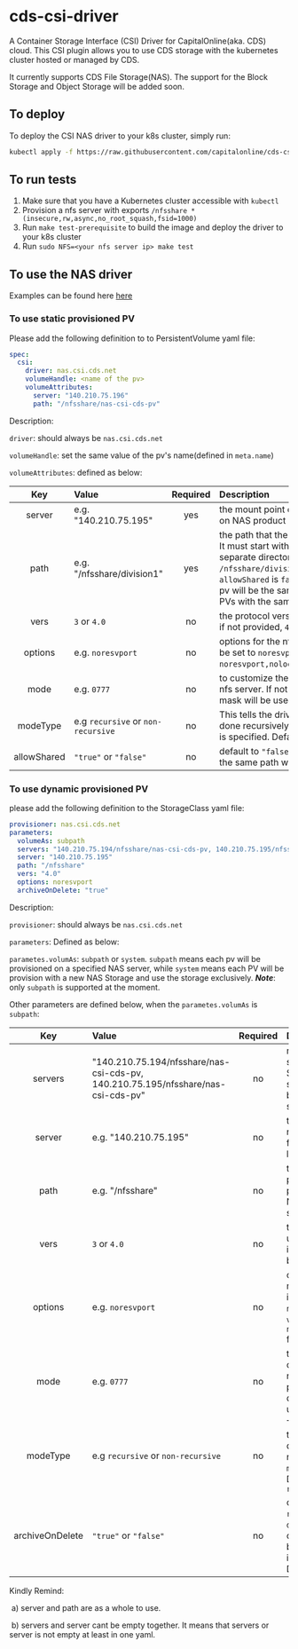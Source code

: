 # cds-csi-driver

A Container Storage Interface (CSI) Driver for CapitalOnline(aka. CDS) cloud. This CSI plugin allows you to use CDS storage with the kubernetes cluster hosted or managed by CDS.

It currently supports CDS File Storage(NAS).
The support for the Block Storage and Object Storage will be added soon.

## To deploy

To deploy the CSI NAS driver to your k8s cluster, simply run:
```bash
kubectl apply -f https://raw.githubusercontent.com/capitalonline/cds-csi-driver/master/deploy/nas/deploy.yaml
```

## To run tests

1. Make sure that you have a Kubernetes cluster accessible with `kubectl`
2. Provision a nfs server with exports `/nfsshare *(insecure,rw,async,no_root_squash,fsid=1000)`
3. Run `make test-prerequisite` to build the image and deploy the driver to your k8s cluster
4. Run `sudo NFS=<your nfs server ip> make test`

## To use the NAS driver
Examples can be found here [here](!https://github.com/capitalonline/cds-csi-driver/tree/master/example/nas)
### To use static provisioned PV
Please add the following definition to to PersistentVolume yaml file:
```yaml
spec:
  csi:
    driver: nas.csi.cds.net
    volumeHandle: <name of the pv>
    volumeAttributes:
      server: "140.210.75.196"
      path: "/nfsshare/nas-csi-cds-pv"
```
Description:

`driver`: should always be `nas.csi.cds.net`

`volumeHandle`: set the same value of the pv's name(defined in `meta.name`)

`volumeAttributes`: defined as below:

|Key|Value|Required|Description|||
|:----:|:-----------|:---:|:----|------|------|
|server|e.g. "140.210.75.195"|yes|the mount point of the nfs server,can be found on NAS product list|||
|path|e.g. "/nfsshare/division1"|yes|the path that the pv will use on the nfs server. It must start with `/nfsshare`. Each pv will use a separate directory(e.g `/nfsshare/division1/volumeHandleValue"`when `allowShared` is `false`. Otherwsise, the path of pv will be the same to `path`, which means all PVs with the same path will share data|||
|vers|`3` or `4.0`|no| the protocol version to use for the nfs mount. if not provided, `4.0` will be used by default
|options|e.g. `noresvport`|no| options for the nfs mount. If not provided it will be set to `noresvport` for `vers=4.0` and `noresvport,nolock,tcp` for `vers=3`|
|mode|e.g. `0777`|no| to customize the mode of the path created on nfs server. If not provided, the server's default mask will be used|
|modeType|e.g `recursive` or `non-recursive`|no| This tells the driver if the chmod should be done recursively or not. Only works when `mode` is specified. Default to `non-recursive`|
|allowShared| `"true"` or `"false"`|no | default to `"false`. If set, the data of all PVs with the same path will be shared|

### To use dynamic provisioned PV

please add the following definition to the StorageClass yaml file:
```yaml
provisioner: nas.csi.cds.net
parameters:
  volumeAs: subpath
  servers: "140.210.75.194/nfsshare/nas-csi-cds-pv, 140.210.75.195/nfsshare/nas-csi-cds-pv"
  server: "140.210.75.195"
  path: "/nfsshare"
  vers: "4.0"
  options: noresvport
  archiveOnDelete: "true"
```
Description:

`provisioner`: should always be `nas.csi.cds.net`

`parameters`: Defined as below:

`parametes.volumAs`: `subpath` or `system`. `subpath` means each pv will be provisioned on a specified NAS server, while `system` means each PV will be provision with a new NAS Storage and use the storage exclusively.
***Note***: only `subpath` is supported at the moment.

Other parameters are defined below, when the `parametes.volumAs` is `subpath`:

|Key|Value|Required|Description|
|:----:|:-----------|:---:|:----|
|servers|"140.210.75.194/nfsshare/nas-csi-cds-pv, 140.210.75.195/nfsshare/nas-csi-cds-pv"|no|multi servers are supported by a StorageClass. It should be separated by "," between each server/path.|
|server|e.g. "140.210.75.195"|no|the mount point of the nfs server,can be found on NAS product list|
|path|e.g. "/nfsshare"|no|the root path that the pv will dynamically provisioned on the NAS server. It must start with `/nfsshare`. |
|vers|`3` or `4.0`|no| the protocol version to use for the nfs mount. if not provided, `4.0` will be used by default
|options|e.g. `noresvport`|no| options for the nfs mount. If not provided it will be set to `noresvport` for `vers=4.0` and `noresvport,nolock,tcp` for `vers=3`|
|mode|e.g. `0777`|no| to customize the mode of the path created on nfs server. If not provided, the server's default mask will be used
|modeType|e.g `recursive` or `non-recursive`|no| This tells the driver if the chmod should be done recursively or not. Only works when `mode` is specified. Default to `non-recursive`
|archiveOnDelete|`"true"` or `"false"`|no| only works when the `reclaim police` is `delete`. if `true`, the content of the pv will be archived on nfs instead of be deleted. Default to `false`|

Kindly Remind: 

​	a) server and path are as a whole to use.

​	b) servers and server cant be empty together. It means that servers or server is not empty at least in one yaml. 